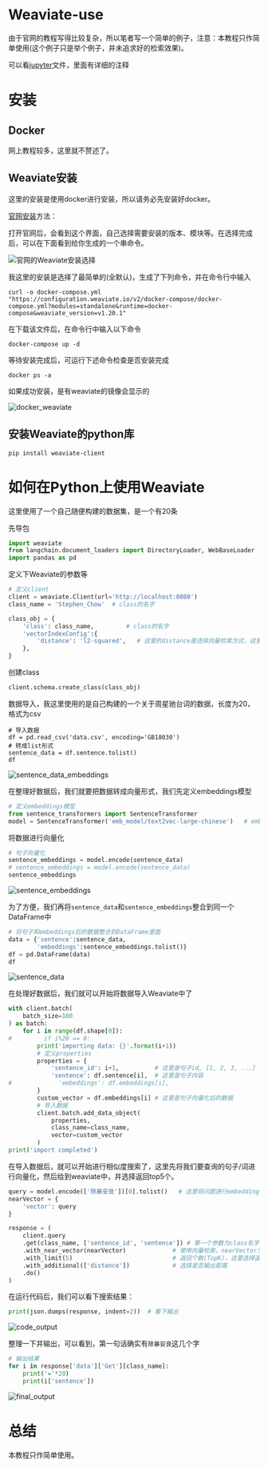 # Weaviate-use
由于官网的教程写得比较复杂，所以笔者写一个简单的例子，注意：本教程只作简单使用(这个例子只是举个例子，并未追求好的检索效果)。

可以看[jupyter](https://github.com/LuJH12/Weaviate-use/blob/main/Weaviate_example.ipynb)文件，里面有详细的注释

# 安装

## Docker
网上教程较多，这里就不赘述了。

## Weaviate安装
这里的安装是使用docker进行安装，所以请务必先安装好docker。

[官网安装](https://weaviate.io/developers/weaviate/installation/docker-compose)方法：

打开官网后，会看到这个界面，自己选择需要安装的版本、模块等。在选择完成后，可以在下面看到给你生成的一个串命令。

![官网的Weaviate安装选择](https://github.com/LuJH12/Weaviate-use/blob/main/figure/Weaviate_install.png)

我这里的安装是选择了最简单的(全默认)，生成了下列命令，并在命令行中输入
```
curl -o docker-compose.yml "https://configuration.weaviate.io/v2/docker-compose/docker-compose.yml?modules=standalone&runtime=docker-compose&weaviate_version=v1.20.1"
```
在下载该文件后，在命令行中输入以下命令
```
docker-compose up -d
```
等待安装完成后，可运行下述命令检查是否安装完成
```
docker ps -a
```
如果成功安装，是有weaviate的镜像会显示的

![docker_weaviate](https://github.com/LuJH12/Weaviate-use/blob/main/figure/docker_weaviate.png)

## 安装Weaviate的python库
```
pip install weaviate-client
```

# 如何在Python上使用Weaviate
这里使用了一个自己随便构建的数据集，是一个有20条

先导包
```python
import weaviate
from langchain.document_loaders import DirectoryLoader, WebBaseLoader
import pandas as pd
```

定义下Weaviate的参数等
```python
# 定义client
client = weaviate.Client(url='http://localhost:8080')
class_name = 'Stephen_Chow'  # class的名字

class_obj = {
    'class': class_name,         # class的名字
    'vectorIndexConfig':{
        'distance': 'l2-squared',   # 这里的distance是选择向量检索方式，这里选择的是欧式距离
    },
}
```

创建class
```python
client.schema.create_class(class_obj)
```

数据导入，我这里使用的是自己构建的一个关于周星驰台词的数据，长度为20，格式为csv
```
# 导入数据
df = pd.read_csv('data.csv', encoding='GB18030')
# 转成list形式
sentence_data = df.sentence.tolist()
df
```
![sentence_data_embeddings](https://github.com/LuJH12/Weaviate-use/blob/main/figure/sentence_data_embeddings.png)

在整理好数据后，我们就要把数据转成向量形式，我们先定义embeddings模型
```python
# 定义embeddings模型
from sentence_transformers import SentenceTransformer
model = SentenceTransformer('emb_model/text2vec-large-chinese')   # embeddings模型路径
```

将数据进行向量化
```python
# 句子向量化
sentence_embeddings = model.encode(sentence_data)
# sentence_embeddings = model.encode(sentence_data)
sentence_embeddings
```
![sentence_embeddings](https://github.com/LuJH12/Weaviate-use/blob/main/figure/sentence_embeddings.png)

为了方便，我们再将`sentence_data`和`sentence_embeddings`整合到同一个DataFrame中
```python
# 将句子和embeddings后的数据整合到DataFrame里面
data = {'sentence':sentence_data,
        'embeddings':sentence_embeddings.tolist()}
df = pd.DataFrame(data)
df
```
![sentence_data](https://github.com/LuJH12/Weaviate-use/blob/main/figure/sentence_data.png)

在处理好数据后，我们就可以开始将数据导入Weaviate中了
```python
with client.batch(
    batch_size=100
) as batch:
    for i in range(df.shape[0]):
#         if i%20 == 0:
        print('importing data: {}'.format(i+1))
        # 定义properties
        properties = {
            'sentence_id': i+1,          # 这里是句子id, [1, 2, 3, ...]
            'sentence': df.sentence[i],  # 这里是句子内容
#             'embeddings': df.embeddings[i],
        }
        custom_vector = df.embeddings[i] # 这里是句子向量化后的数据
        # 导入数据
        client.batch.add_data_object(
            properties,
            class_name=class_name,
            vector=custom_vector
        )
print('import completed')
```

在导入数据后，就可以开始进行相似度搜索了，这里先将我们要查询的句子/词进行向量化，然后给到weaviate中，并选择返回top5个。
```python
query = model.encode(['除暴安良'])[0].tolist()   # 这里将问题进行embeddings
nearVector = {
    'vector': query
}

response = (
    client.query
    .get(class_name, ['sentence_id', 'sentence']) # 第一个参数为class名字，第二个参数为需要显示的信息
    .with_near_vector(nearVector)             # 使用向量检索，nearVector为输入问题的向量形式
    .with_limit(5)                            # 返回个数(TopK)，这里选择返回5个
    .with_additional(['distance'])            # 选择是否输出距离
    .do()
)
```

在运行代码后，我们可以看下搜索结果：
```python
print(json.dumps(response, indent=2))  # 看下输出
```
![code_output](https://github.com/LuJH12/Weaviate-use/blob/main/figure/code_output.png)

整理一下并输出，可以看到，第一句话确实有`除暴安良`这几个字
```python
# 输出结果
for i in response['data']['Get'][class_name]:
    print('='*20)
    print(i['sentence'])
```
![final_output](https://github.com/LuJH12/Weaviate-use/blob/main/figure/final_output.png)

# 总结
本教程只作简单使用。
